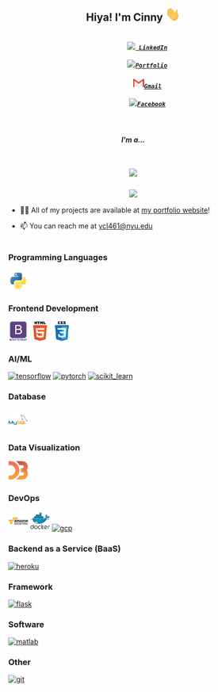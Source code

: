 <h2 align="center">Hiya! I'm Cinny <img src="https://raw.githubusercontent.com/ABSphreak/ABSphreak/master/gifs/Hi.gif" width="30px"></h2>

<h5 align="center">
    <code>
        <a href="https://www.linkedin.com/in/cinny-lin/" title="LinkedIn Profile"><img width="22" src="https://github.com/zumrudu-anka/zumrudu-anka/blob/master/images/linkedin.svg"> LinkedIn</a>
    </code>
    <code>
        <a href="http://cinnylin.github.io" title="Portfolio Website"><img width="22" src="https://icon-library.com/images/paper-clip-icon/paper-clip-icon-18.jpg">Portfolio</a>
    </code>
    <code>
        <a href="mailto:ycl461@nyu.edu" title="Gmail"><img width="22" src="https://github.com/C-mmon/C-mmon/blob/main/svg/gmail.svg">Gmail</a>
    </code>
    <code>
        <a href="https://www.facebook.com/cinny.lin.1231/" title="Facebook"><img width="22" src="https://raw.githubusercontent.com/rahuldkjain/github-profile-readme-generator/master/src/images/icons/Social/facebook.svg">Facebook</a>
    </code>
</h5>

<h1>

<h4 align="center"><i>I'm a...</i></h4>

<h1 align="center">
  <a href="">
    <img src="https://readme-typing-svg.herokuapp.com?lines=data+scientist+for+social+good;aspiring+product+manager">
  </a>
</h1>

<p align="center"><img src="https://profile-counter.glitch.me/CinnyLin/count.svg"/></p>

- 👩‍💻 All of my projects are available at [my portfolio website](http://cinnylin.github.io/)!

- 📫 You can reach me at ycl461@nyu.edu

<h1>

### Programming Languages

<a href="https://www.python.org" target="_blank"> <img src="https://raw.githubusercontent.com/devicons/devicon/master/icons/python/python-original.svg" alt="python" width="40" height="40"/></a>


### Frontend Development

<a href="https://getbootstrap.com" target="_blank"> <img src="https://raw.githubusercontent.com/devicons/devicon/master/icons/bootstrap/bootstrap-plain-wordmark.svg" alt="bootstrap" width="40" height="40"/></a>
<a href="https://www.w3.org/html/" target="_blank"> <img src="https://raw.githubusercontent.com/devicons/devicon/master/icons/html5/html5-original-wordmark.svg" alt="html5" width="40" height="40"/></a>
<a href="https://www.w3schools.com/css/" target="_blank"> <img src="https://raw.githubusercontent.com/devicons/devicon/master/icons/css3/css3-original-wordmark.svg" alt="css3" width="40" height="40"/></a>


### AI/ML

<a href="https://www.tensorflow.org" target="_blank"> <img src="https://www.vectorlogo.zone/logos/tensorflow/tensorflow-icon.svg" alt="tensorflow" width="40" height="40"/></a>
<a href="https://pytorch.org/" target="_blank"> <img src="https://www.vectorlogo.zone/logos/pytorch/pytorch-icon.svg" alt="pytorch" width="40" height="40"/></a>
<a href="https://scikit-learn.org/" target="_blank"> <img src="https://upload.wikimedia.org/wikipedia/commons/0/05/Scikit_learn_logo_small.svg" alt="scikit_learn" width="40" height="40"/></a>

### Database
<a href="https://www.mysql.com/" target="_blank"> <img src="https://raw.githubusercontent.com/devicons/devicon/master/icons/mysql/mysql-original-wordmark.svg" alt="mysql" width="40" height="40"/></a>

### Data Visualization
<a href="https://d3js.org/" target="_blank"> <img src="https://raw.githubusercontent.com/devicons/devicon/master/icons/d3js/d3js-original.svg" alt="d3js" width="40" height="40"/></a>

### DevOps
<a href="https://aws.amazon.com" target="_blank"> <img src="https://raw.githubusercontent.com/devicons/devicon/master/icons/amazonwebservices/amazonwebservices-original-wordmark.svg" alt="aws" width="40" height="40"/></a>
<a href="https://www.docker.com/" target="_blank"> <img src="https://raw.githubusercontent.com/devicons/devicon/master/icons/docker/docker-original-wordmark.svg" alt="docker" width="40" height="40"/></a>
<a href="https://cloud.google.com" target="_blank"> <img src="https://www.vectorlogo.zone/logos/google_cloud/google_cloud-icon.svg" alt="gcp" width="40" height="40"/></a>

### Backend as a Service (BaaS)
<a href="https://heroku.com" target="_blank"> <img src="https://www.vectorlogo.zone/logos/heroku/heroku-icon.svg" alt="heroku" width="40" height="40"/></a>

### Framework
<a href="https://flask.palletsprojects.com/" target="_blank"> <img src="https://www.vectorlogo.zone/logos/pocoo_flask/pocoo_flask-icon.svg" alt="flask" width="40" height="40"/></a>

### Software
<a href="https://www.mathworks.com/" target="_blank"> <img src="https://upload.wikimedia.org/wikipedia/commons/2/21/Matlab_Logo.png" alt="matlab" width="40" height="40"/></a>

### Other
<a href="https://git-scm.com/" target="_blank"> <img src="https://www.vectorlogo.zone/logos/git-scm/git-scm-icon.svg" alt="git" width="40" height="40"/></a>